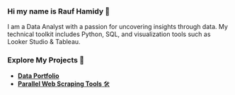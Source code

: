### Hi my name is Rauf Hamidy 👋

I am a Data Analyst with a passion for uncovering insights through data. My technical toolkit includes Python, SQL, and visualization tools such as Looker Studio & Tableau.

### Explore My Projects 🚀

* [**Data Portfolio**](<https://github.com/raufh10/Data_Portfolio>)
* [**Parallel Web Scraping Tools** 🛠️](<https://github.com/raufh10/parallel_web_scraping>)
